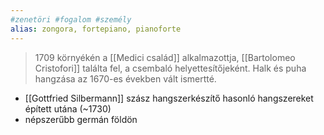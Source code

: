 ```yaml
---
#zenetöri #fogalom #személy
alias: zongora, fortepiano, pianoforte
---
```


> 1709 környékén a [[Medici család]] alkalmazottja, [[Bartolomeo Cristofori]] találta fel, a csembaló helyettesítőjeként. Halk és puha hangzása az 1670-es években vált ismertté.

- [[Gottfried Silbermann]] szász hangszerkészítő hasonló hangszereket épített utána (~1730)
- népszerűbb germán földön